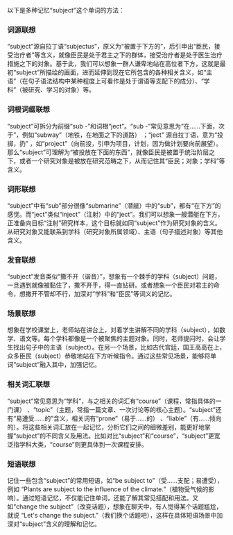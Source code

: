 以下是多种记忆“subject”这个单词的方法：

### 词源联想
“subject”源自拉丁语“subjectus”，原义为“被置于下方的”，后引申出“臣民，接受治疗者”等含义，就像臣民是处于君主之下的群体，接受治疗者是处于医生治疗措施之下的对象。基于此，我们可以想象一群人谦卑地站在高位者下方，这就是最初“subject”所描绘的画面，进而延伸到现在它所包含的各种相关含义，如“主语”（在句子语法结构中某种程度上可看作是处于谓语等支配下的成分）、“学科”（被研究、学习的对象）等。 

### 词根词缀联想
“subject”可拆分为前缀“sub -”和词根“ject”。“sub -”常见意思为“在……下面，次于”，例如“subway”（地铁，在地面之下的道路） ；“ject” 源自拉丁语，意为“投掷，扔” ，如“project”（向前投，引申为项目，计划，因为做计划要向前展望）。那么“subject”可理解为“被投放在下面的东西”，就像臣民是被置于统治阶层之下，或者一个研究对象是被放在研究范畴之下，从而记住其“臣民；对象；学科”等含义。

### 词形联想
“subject”中有“sub”部分很像“submarine”（潜艇）中的“sub”，都有“在下方”的感觉。而“ject”类似“inject”（注射）中的“ject”。我们可以想象一艘潜艇在下方，正准备向目标“注射”研究样本，这个目标就如同“subject”作为研究对象的含义。从研究对象又能联系到学科（研究对象所属领域）、主语（句子描述对象）等其他含义。

### 发音联想
“subject”发音类似“撒不开（谐音）”，想象有一个棘手的学科（subject）问题，一旦遇到就像被黏住了，撒不开手，得一直钻研。或者想象一个臣民对君主的命令，想撒开不管却不行，加深对“学科”和“臣民”等词义的记忆。

### 场景联想
想象在学校课堂上，老师站在讲台上，对着学生讲解不同的学科（subject），如数学、语文等。每个学科都像是一个被聚焦的主题对象。同时，老师提问时，会让学生找出句子中的主语（subject）。在另一个场景，比如古代宫廷，国王高高在上，众多臣民（subject）恭敬地站在下方听候指令。通过这些常见场景，能够将单词“subject”融入其中，加强记忆。 

### 相关词汇联想
“subject”常见意思为“学科”，与之相关的词汇有“course”（课程，常指具体的一门课） 、“topic”（主题，常指一篇文章、一次讨论等的核心主题）。“subject”还有“易遭受……的”含义，相关词有“prone”（易于……的） 、“liable”（有……倾向的）。将这些相关词汇放在一起记忆，分析它们之间的细微差别，能更好地掌握“subject”的不同含义及用法。比如对比“subject”和“course”，“subject”更宽泛指学科大类，“course”则更具体到一次课程安排。

### 短语联想
记住一些包含“subject”的常用短语，如“be subject to”（受……支配；易遭受），例如 “Plants are subject to the influence of the climate.”（植物受气候的影响）。通过短语记忆，不仅能记住单词，还能了解其常见搭配和用法。又如“change the subject”（改变话题），想象在聊天中，有人觉得某个话题尴尬，就说 “Let's change the subject.”（我们换个话题吧），这样在具体短语场景中加深对“subject”含义的理解和记忆。 